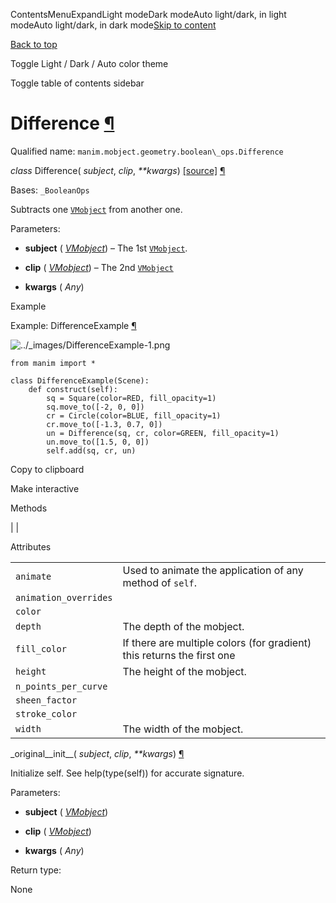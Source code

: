 ContentsMenuExpandLight modeDark modeAuto light/dark, in light modeAuto light/dark, in dark mode[Skip to content](https://docs.manim.community/en/stable/reference/manim.mobject.geometry.boolean_ops.Difference.html#furo-main-content)

[Back to top](https://docs.manim.community/en/stable/reference/manim.mobject.geometry.boolean_ops.Difference.html#)

Toggle Light / Dark / Auto color theme

Toggle table of contents sidebar

# Difference [¶](https://docs.manim.community/en/stable/reference/manim.mobject.geometry.boolean_ops.Difference.html\#difference "Link to this heading")

Qualified name: `manim.mobject.geometry.boolean\_ops.Difference`

_class_ Difference( _subject_, _clip_, _\*\*kwargs_) [\[source\]](https://docs.manim.community/en/stable/_modules/manim/mobject/geometry/boolean_ops.html#Difference) [¶](https://docs.manim.community/en/stable/reference/manim.mobject.geometry.boolean_ops.Difference.html#manim.mobject.geometry.boolean_ops.Difference "Link to this definition")

Bases: `_BooleanOps`

Subtracts one [`VMobject`](https://docs.manim.community/en/stable/reference/manim.mobject.types.vectorized_mobject.VMobject.html#manim.mobject.types.vectorized_mobject.VMobject "manim.mobject.types.vectorized_mobject.VMobject") from another one.

Parameters:

- **subject** ( [_VMobject_](https://docs.manim.community/en/stable/reference/manim.mobject.types.vectorized_mobject.VMobject.html#manim.mobject.types.vectorized_mobject.VMobject "manim.mobject.types.vectorized_mobject.VMobject")) – The 1st [`VMobject`](https://docs.manim.community/en/stable/reference/manim.mobject.types.vectorized_mobject.VMobject.html#manim.mobject.types.vectorized_mobject.VMobject "manim.mobject.types.vectorized_mobject.VMobject").

- **clip** ( [_VMobject_](https://docs.manim.community/en/stable/reference/manim.mobject.types.vectorized_mobject.VMobject.html#manim.mobject.types.vectorized_mobject.VMobject "manim.mobject.types.vectorized_mobject.VMobject")) – The 2nd [`VMobject`](https://docs.manim.community/en/stable/reference/manim.mobject.types.vectorized_mobject.VMobject.html#manim.mobject.types.vectorized_mobject.VMobject "manim.mobject.types.vectorized_mobject.VMobject")

- **kwargs** ( _Any_)


Example

Example: DifferenceExample [¶](https://docs.manim.community/en/stable/reference/manim.mobject.geometry.boolean_ops.Difference.html#differenceexample)

![../_images/DifferenceExample-1.png](https://docs.manim.community/en/stable/_images/DifferenceExample-1.png)

```
from manim import *

class DifferenceExample(Scene):
    def construct(self):
        sq = Square(color=RED, fill_opacity=1)
        sq.move_to([-2, 0, 0])
        cr = Circle(color=BLUE, fill_opacity=1)
        cr.move_to([-1.3, 0.7, 0])
        un = Difference(sq, cr, color=GREEN, fill_opacity=1)
        un.move_to([1.5, 0, 0])
        self.add(sq, cr, un)

```

Copy to clipboard

Make interactive

Methods

|
|

Attributes

|     |     |
| --- | --- |
| `animate` | Used to animate the application of any method of `self`. |
| `animation_overrides` |  |
| `color` |  |
| `depth` | The depth of the mobject. |
| `fill_color` | If there are multiple colors (for gradient) this returns the first one |
| `height` | The height of the mobject. |
| `n_points_per_curve` |  |
| `sheen_factor` |  |
| `stroke_color` |  |
| `width` | The width of the mobject. |

\_original\_\_init\_\_( _subject_, _clip_, _\*\*kwargs_) [¶](https://docs.manim.community/en/stable/reference/manim.mobject.geometry.boolean_ops.Difference.html#manim.mobject.geometry.boolean_ops.Difference._original__init__ "Link to this definition")

Initialize self. See help(type(self)) for accurate signature.

Parameters:

- **subject** ( [_VMobject_](https://docs.manim.community/en/stable/reference/manim.mobject.types.vectorized_mobject.VMobject.html#manim.mobject.types.vectorized_mobject.VMobject "manim.mobject.types.vectorized_mobject.VMobject"))

- **clip** ( [_VMobject_](https://docs.manim.community/en/stable/reference/manim.mobject.types.vectorized_mobject.VMobject.html#manim.mobject.types.vectorized_mobject.VMobject "manim.mobject.types.vectorized_mobject.VMobject"))

- **kwargs** ( _Any_)


Return type:

None